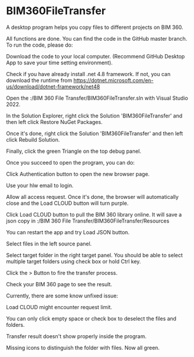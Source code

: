# BIM360FileTransfer
A desktop program helps you copy files to different projects on BIM 360.

All functions are done. You can find the code in the GitHub master branch. To run the code, please do:

Download the code to your local computer. (Recommend GitHub Desktop App to save your time setting environment).

Check if you have already install .net 4.8 framework. If not, you can download the runtime from https://dotnet.microsoft.com/en-us/download/dotnet-framework/net48

Open the :/BIM 360 File Transfer/BIM360FileTransfer.sln with Visual Studio 2022.

In the Solution Explorer, right click the Solution 'BIM360FileTransfer' and then left click Restore NuGet Packages.

Once it's done, right click the Solution 'BIM360FileTransfer' and then left click Rebuild Solution.

Finally, click the green Triangle on the top debug panel.

Once you succeed to open the program, you can do:

Click Authentication button to open the new browser page.

Use your hlw email to login.

Allow all access request. Once it's done, the browser will automatically close and the Load CLOUD button will turn purple.

Click Load CLOUD button to pull the BIM 360 library online. It will save a json copy in :/BIM 360 File Transfer/BIM360FileTransfer/Resources

You can restart the app and try Load JSON button.

Select files in the left source panel.

Select target folder in the right target panel. You should be able to select multiple target folders using check box or hold Ctrl key.

Click the > Button to fire the transfer process.

Check your BIM 360 page to see the result.

Currently, there are some know unfixed issue:

Load CLOUD might encounter request limit.

You can only click empty space or check box to deselect the files and folders.

Transfer result doesn't show properly inside the program.

Missing icons to distinguish the folder with files. Now all green.
